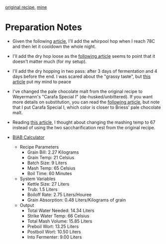 [original recipe](https://www.themadfermentationist.com/2011/04/india-red-ale-recipe.html), [mine](https://www.brewersfriend.com/homebrew/recipe/view/601663/mad-fermentationist-s-india-red-ale)

# Preparation Notes

* Given the following [article](https://byo.com/article/hop-stands/), I'll add the whirpool hop when I reach 78C and then let it cooldown the whole night.
* I'll add the dry hop loose as the [following article](http://brulosophy.com/2017/07/03/loose-vs-bagged-dry-hops-exbeeriment-results/) seems to point that it doesn't matter much (for my setup).
* I'll add the dry hopping in two pass: after 3 days of fermentation and 4 days before the end. I was scared about the "grassy taste", but [this article](http://brulosophy.com/2015/10/26/dry-hop-length-long-vs-short-exbeeriment-results/) put my mind to peace
* I've changed the pale chocolate malt from the original recipe to Weyermann's "Carafa Special I" (de-husked/unbittered). If you want more details on substitution, you can read the [following article](http://brulosophy.com/2017/08/07/roasted-grains-pt-3-carafa-special-ii-vs-chocolate-malt-exbeeriment-results/), but note that I put Carafa Special I, which color is closer to Briess' pale chocolate malt.
* Reading [this article](https://byo.com/article/the-science-of-step-mashing/), I thought about changing the mashing temp to 67 instead of using the two saccharification rest from the original recipe.

* [BIAB Calculator](http://www.biabcalculator.com/)
    * Recipe Parameters
        * Grain Bill: 2.27 Kilograms
        * Grain Temp: 21 Celsius
        * Batch Size: 9 Liters
        * Mash Temp: 65 Celsius
        * Boil Time: 60  Minutes
    * System Variables
        * Kettle Size: 27 Liters
        * Trub: 1.5 Liters
        * Boiloff Rate: 2.75 Liters/Houree
        * Grain Absorption: 0.48 Liters/Kilograms of grain
    * Output
        * Total Water Needed: 14.34 Liters
        * Strike Water Temp: 66 Celsius
        * Total Mash Volume: 15.85 Liters
        * Preboil Wort: 13.25 Liters
        * Postboil Wort: 10.50 Liters
        * Into Fermenter: 9.00 Liters



